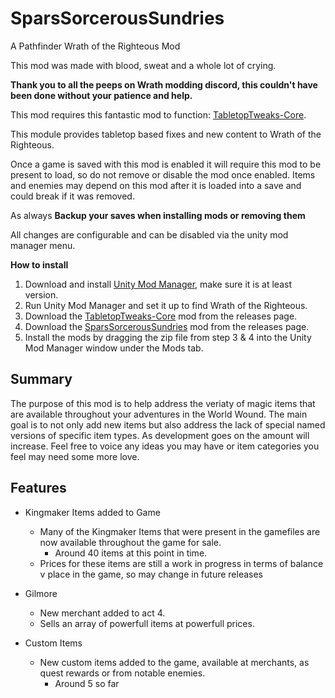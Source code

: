 # SparsSorcerousSundries
A Pathfinder Wrath of the Righteous Mod

This mod was made with blood, sweat and a whole lot of crying. 

**Thank you to all the peeps on Wrath modding discord, this couldn't have been done without your patience and help.**

This mod requires this fantastic mod to function: [TabletopTweaks-Core](https://github.com/Vek17/TabletopTweaks-Core/releases).

This module provides tabletop based fixes and new content to Wrath of the Righteous.

Once a game is saved with this mod is enabled it will require this mod to be present to load, so do not remove or disable the mod once enabled.
Items and enemies may depend on this mod after it is loaded into a save and could break if it was removed.

As always **Backup your saves when installing mods or removing them**

All changes are configurable and can be disabled via the unity mod manager menu.

**How to install**

1. Download and install [Unity Mod Manager](https://github.com/newman55/unity-mod-manager), make sure it is at least version.
2. Run Unity Mod Manager and set it up to find Wrath of the Righteous.
3. Download the [TabletopTweaks-Core](https://github.com/Vek17/TabletopTweaks-Core/releases) mod from the releases page.
4. Download the [SparsSorcerousSundries](https://github.com/TheSparhawk/SparsSorcerousSundries/releases) mod from the releases page.
5. Install the mods by dragging the zip file from step 3 & 4 into the Unity Mod Manager window under the Mods tab.

## Summary
The purpose of this mod is to help address the veriaty of magic items that are available throughout your adventures in the World Wound.
The main goal is to not only add new items but also address the lack of special named versions of specific item types. As development goes on
the amount will increase. Feel free to voice any ideas you may have or item categories you feel may need some more love.

## Features
* Kingmaker Items added to Game
  * Many of the Kingmaker Items that were present in the gamefiles are now available throughout the game for sale.
    * Around 40 items at this point in time.
  * Prices for these items are still a work in progress in terms of balance v place in the game, so may change in future releases

* Gilmore
  * New merchant added to act 4.
  * Sells an array of powerfull items at powerfull prices.

* Custom Items
  * New custom items added to the game, available at merchants, as quest rewards or from notable enemies.
    * Around 5 so far  
